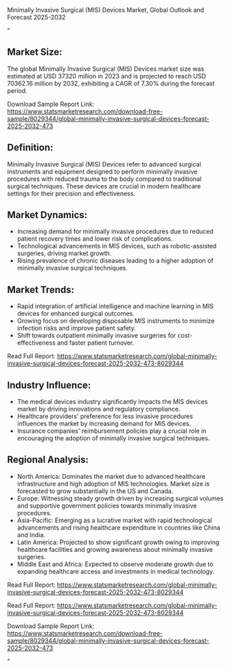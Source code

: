 Minimally Invasive Surgical (MIS) Devices Market, Global Outlook and Forecast 2025-2032

"<!DOCTYPE html>
<html>
<head>
<title>Minimally Invasive Surgical (MIS) Devices Market, Global Outlook and Forecast 2025-2032</title>
</head>
<body>

<h2>Market Size:</h2>
<p>The global Minimally Invasive Surgical (MIS) Devices market size was estimated at USD 37320 million in 2023 and is projected to reach USD 70362.16 million by 2032, exhibiting a CAGR of 7.30% during the forecast period.</p>
<p>Download Sample Report Link: <a href='https://www.statsmarketresearch.com/download-free-sample/8029344/global-minimally-invasive-surgical-devices-forecast-2025-2032-473'>https://www.statsmarketresearch.com/download-free-sample/8029344/global-minimally-invasive-surgical-devices-forecast-2025-2032-473</a></p>

<h2>Definition:</h2>
<p>Minimally Invasive Surgical (MIS) Devices refer to advanced surgical instruments and equipment designed to perform minimally invasive procedures with reduced trauma to the body compared to traditional surgical techniques. These devices are crucial in modern healthcare settings for their precision and effectiveness.</p>

<h2>Market Dynamics:</h2>
<ul>
<li>Increasing demand for minimally invasive procedures due to reduced patient recovery times and lower risk of complications.</li>
<li>Technological advancements in MIS devices, such as robotic-assisted surgeries, driving market growth.</li>
<li>Rising prevalence of chronic diseases leading to a higher adoption of minimally invasive surgical techniques.</li>
</ul>

<h2>Market Trends:</h2>
<ul>
<li>Rapid integration of artificial intelligence and machine learning in MIS devices for enhanced surgical outcomes.</li>
<li>Growing focus on developing disposable MIS instruments to minimize infection risks and improve patient safety.</li>
<li>Shift towards outpatient minimally invasive surgeries for cost-effectiveness and faster patient turnover.</li>
</ul>
<p>Read Full Report: <a href='https://www.statsmarketresearch.com/global-minimally-invasive-surgical-devices-forecast-2025-2032-473-8029344'>https://www.statsmarketresearch.com/global-minimally-invasive-surgical-devices-forecast-2025-2032-473-8029344</a></p>

<h2>Industry Influence:</h2>
<ul>
<li>The medical devices industry significantly impacts the MIS devices market by driving innovations and regulatory compliance.</li>
<li>Healthcare providers' preference for less invasive procedures influences the market by increasing demand for MIS devices.</li>
<li>Insurance companies' reimbursement policies play a crucial role in encouraging the adoption of minimally invasive surgical techniques.</li>
</ul>

<h2>Regional Analysis:</h2>
<ul>
<li>North America: Dominates the market due to advanced healthcare infrastructure and high adoption of MIS technologies. Market size is forecasted to grow substantially in the US and Canada.</li>
<li>Europe: Witnessing steady growth driven by increasing surgical volumes and supportive government policies towards minimally invasive procedures.</li>
<li>Asia-Pacific: Emerging as a lucrative market with rapid technological advancements and rising healthcare expenditure in countries like China and India.</li>
<li>Latin America: Projected to show significant growth owing to improving healthcare facilities and growing awareness about minimally invasive surgeries.</li>
<li>Middle East and Africa: Expected to observe moderate growth due to expanding healthcare access and investments in medical technology.</li>
</ul>
<p>Read Full Report: <a href='https://www.statsmarketresearch.com/global-minimally-invasive-surgical-devices-forecast-2025-2032-473-8029344'>https://www.statsmarketresearch.com/global-minimally-invasive-surgical-devices-forecast-2025-2032-473-8029344</a></p>

<p>Read Full Report: <a href='https://www.statsmarketresearch.com/global-minimally-invasive-surgical-devices-forecast-2025-2032-473-8029344'>https://www.statsmarketresearch.com/global-minimally-invasive-surgical-devices-forecast-2025-2032-473-8029344</a></p>
<p>Download Sample Report Link: <a href='https://www.statsmarketresearch.com/download-free-sample/8029344/global-minimally-invasive-surgical-devices-forecast-2025-2032-473'>https://www.statsmarketresearch.com/download-free-sample/8029344/global-minimally-invasive-surgical-devices-forecast-2025-2032-473</a></p>

</body>
</html>"
